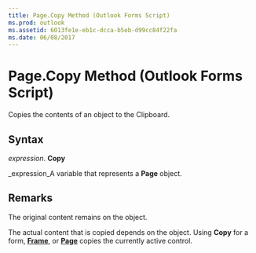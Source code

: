 ```yaml
---
title: Page.Copy Method (Outlook Forms Script)
ms.prod: outlook
ms.assetid: 6013fe1e-eb1c-dcca-b5eb-d99cc84f22fa
ms.date: 06/08/2017
---
```



# Page.Copy Method (Outlook Forms Script)

Copies the contents of an object to the Clipboard.


## Syntax

 _expression_. **Copy**

 _expression_A variable that represents a **Page** object.


## Remarks

The original content remains on the object.

The actual content that is copied depends on the object. Using **Copy** for a form, **[Frame](frame-object-outlook-forms-script.md)**, or **[Page](page-object-outlook-forms-script.md)** copies the currently active control.


